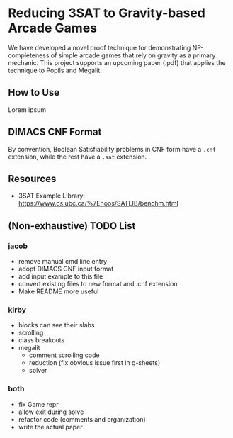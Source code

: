 # Reducing 3SAT to Gravity-based Arcade Games
We have developed a novel proof technique for demonstrating NP-completeness of simple arcade games that rely on gravity as a primary mechanic. This project supports an upcoming paper (<paper-filename>.pdf) that applies the technique to Popils and Megalit.

## How to Use
Lorem ipsum

## DIMACS CNF Format
By convention, Boolean Satisfiability problems in CNF form have a `.cnf` extension, while the rest have a `.sat` extension.

## Resources
* 3SAT Example Library: https://www.cs.ubc.ca/%7Ehoos/SATLIB/benchm.html


## (Non-exhaustive) TODO List
### jacob
* remove manual cmd line entry
* adopt DIMACS CNF input format
* add input example to this file
* convert existing files to new format and .cnf extension
* Make README more useful

### kirby
* blocks can see their slabs
* scrolling
* class breakouts
* megalit
	* comment scrolling code
	* reduction (fix obvious issue first in g-sheets)
	* solver
### both
* fix Game repr
* allow exit during solve
* refactor code (comments and organization)
* write the actual paper
